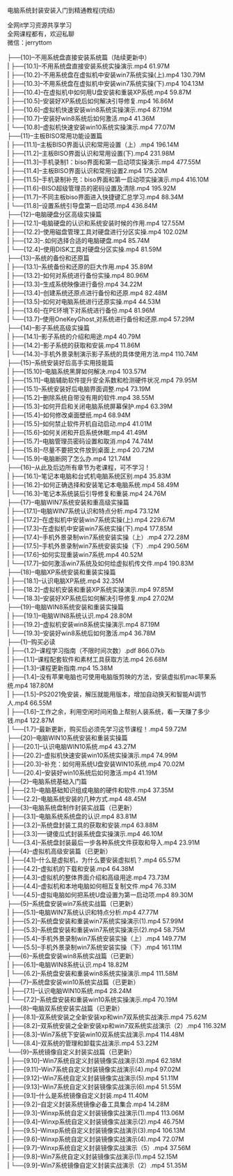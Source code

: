 电脑系统封装安装入门到精通教程(完结)

全网it学习资源共享学习<br>全网课程都有，欢迎私聊<br>微信：jerryttom<br>

├──{10}–不用系统盘直接安装系统篇（陆续更新中）<br> | ├──[10.1]–不用系统盘直接安装系统实操演示.mp4 61.97M<br> | ├──[10.2]–不用系统盘在虚拟机中安装win7系统实操(上).mp4 130.79M<br> | ├──[10.3]–不用系统盘在虚拟机中安装win7系统实操(下).mp4 104.13M<br> | ├──[10.4]–在虚拟机中如何用U盘安装和重装XP系统.mp4 59.87M<br> | ├──[10.5]–安装好XP系统后如何解决引导修复.mp4 16.86M<br> | ├──[10.6]–虚拟机快速安装win8系统实操演示.mp4 87.19M<br> | ├──[10.7]–安装好win8系统后如何激活.mp4 41.36M<br> | └──[10.8]–虚拟机快速安装win10系统实操演示.mp4 77.07M<br> ├──{11}–主板BISO常用功能设置篇<br> | ├──[11.1]–主板BISO界面认识和常用设置（上）.mp4 196.14M<br> | ├──[11.2]–主板BISO界面认识和常用设置(下).mp4 231.98M<br> | ├──[11.3]–手机录制1：biso界面和第一启动项实操演示.mp4 477.55M<br> | ├──[11.4]–主板BISO界面认识和常用设置2.mp4 175.20M<br> | ├──[11.5]–手机录制补充：biso界面和第一启动项实操演示.mp4 416.10M<br> | ├──[11.6]–BISO超级管理员的密码设置及清除.mp4 195.92M<br> | ├──[11.7]–不同主板biso界面进入快捷键汇总学习.mp4 88.34M<br> | └──[11.8]–设置系统引导盘第一启动项.mp4 436.84M<br> ├──{12}–电脑硬盘分区高级实操篇<br> | ├──[12.1]–电脑硬盘的认识和系统安装时候的作用.mp4 127.55M<br> | ├──[12.2]–使用磁盘管理工具对硬盘进行分区实操.mp4 102.02M<br> | ├──[12.3]–.如何选择合适的电脑硬盘.mp4 85.74M<br> | └──[12.4]–使用DISK工具对硬盘分区实操.mp4 81.59M<br> ├──{13}–系统的备份和还原篇<br> | ├──[13.1]–系统备份和还原的巨大作用.mp4 35.89M<br> | ├──[13.2]–如何对系统进行备份实操.mp4 80.96M<br> | ├──[13.3]–生成系统映像进行备份.mp4 34.22M<br> | ├──[13.4]–创建系统还原点进行备份和还原.mp4 82.48M<br> | ├──[13.5]–如何对电脑系统进行还原实操.mp4 44.53M<br> | ├──[13.6]–在PE环境下对系统进行备份.mp4 81.96M<br> | └──[13.7]–使用OneKeyGhost,对系统进行备份和还原.mp4 57.29M<br> ├──{14}–影子系统高级实操篇<br> | ├──[14.1]–影子系统的介绍和用途.mp4 40.79M<br> | ├──[14.2]–影子系统的获取和安装.mp4 11.86M<br> | └──[14.3]–手机外景录制演示影子系统的具体使用方法.mp4 110.74M<br> ├──{15}–系统安装好后高手实用技能篇<br> | ├──[15.10]–电脑系统黑屏如何解决.mp4 103.57M<br> | ├──[15.11]–电脑辅助软件提升安全系数和检测硬件状况.mp4 79.95M<br> | ├──[15.1]–系统安装好后电脑界面调整.mp4 73.19M<br> | ├──[15.2]–删除系统自带没有用的软件.mp4 38.55M<br> | ├──[15.3]–如何开启和关闭电脑系统屏幕保护.mp4 63.39M<br> | ├──[15.4]–如何修改桌面壁纸.mp4 68.94M<br> | ├──[15.5]–如何禁止软件开机自动启动.mp4 41.01M<br> | ├──[15.6]–如何关闭和开启系统休眠.mp4 41.49M<br> | ├──[15.7]–电脑管理员密码设置和取消.mp4 74.74M<br> | ├──[15.8]–尽量不要把文件放到桌面上.mp4 20.72M<br> | └──[15.9]–电脑断网了怎么办.mp4 121.74M<br> ├──{16}–从此及后边所有章节为老课程，可不学习！<br> | ├──[16.1]–笔记本电脑和台式机电脑系统区别.mp4 35.83M<br> | ├──[16.2]–如何正确选择和安装笔记本电脑系统.mp4 58.49M<br> | └──[16.3]–笔记本系统装后引导修复和重装.mp4 24.76M<br> ├──{17}–电脑WIN7系统安装和重高级实操篇<br> | ├──[17.1]–电脑WIN7系统认识和特点分析.mp4 73.12M<br> | ├──[17.2]–在虚拟机中安装win7系统实操(上).mp4 229.67M<br> | ├──[17.3]–在虚拟机中安装win7系统实操(下).mp4 177.85M<br> | ├──[17.4]–手机外景录制win7系统安装实操（上）.mp4 272.28M<br> | ├──[17.5]–手机外景录制win7系统安装实操（下）.mp4 290.56M<br> | ├──[17.6]–如何实现重装win7系统.mp4 40.52M<br> | └──[17.7]–如何激活win7系统及如何给虚拟机传文件.mp4 190.83M<br> ├──{18}–电脑XP系统安装和重装实操篇<br> | ├──[18.1]–认识电脑XP系统.mp4 32.35M<br> | ├──[18.2]–虚拟机安装和重装XP系统实操演示.mp4 97.85M<br> | └──[18.3]–安装好XP系统后如何解决引导修复.mp4 27.02M<br> ├──{19}–电脑WIN8系统安装和重装实操篇<br> | ├──[19.1]–电脑WIN8系统认识.mp4 28.80M<br> | ├──[19.2]–虚拟机安装win8系统实操演示.mp4 87.19M<br> | └──[19.3]–安装好win8系统后如何激活.mp4 36.78M<br> ├──{1}–购买必读<br> | ├──(1.2)–课程学习指南（不限时间次数）.pdf 866.07kb<br> | ├──[1.1]–课程配套软件和素材工具获取方法.mp4 26.68M<br> | ├──[1.3]–课程更新指南.mp4 15.38M<br> | ├──[1.4]–没有苹果电脑也可使用电脑版剪映的方法，安装虚拟机mac苹果系统.mp4 187.80M<br> | ├──[1.5]–PS2021免安装，解压就能用版本，增加自动换天和智能AI调节人.mp4 66.55M<br> | ├──[1.6]–工作之余，利用空闲时间闲鱼上帮别人装系统，看一天赚了多少钱.mp4 122.87M<br> | └──[1.7]–最新更新，购买后必须先学习这节课程！.mp4 59.72M<br> ├──{20}–电脑WIN10系统安装和重装实操篇<br> | ├──[20.1]–认识电脑WIN10系统.mp4 43.27M<br> | ├──[20.2]–虚拟机快速安装win10系统实操演示.mp4 74.99M<br> | ├──[20.3]–补充：如何用系统U盘安装WIN10系统.mp4 70.02M<br> | └──[20.4]–安装好win10系统后如何激活.mp4 41.19M<br> ├──{2}–电脑系统基础入门篇<br> | ├──[2.1]–电脑基础知识组成电脑的硬件和软件.mp4 37.35M<br> | └──[2.2]–电脑系统安装的几种方式.mp4 48.45M<br> ├──{3}–电脑系统盘制作封装实战篇（已更新）<br> | ├──[3.1]–电脑系统系统盘的认识.mp4 83.81M<br> | ├──[3.2]–系统盘封装工具的获取和安装.mp4 63.88M<br> | ├──[3.3]–一键傻瓜式封装系统盘实操演示.mp4 46.10M<br> | └──[3.4]–系统盘封装最后一步各种系统文件获取和导入.mp4 23.91M<br> ├──{4}–虚拟机高级安装篇（已更新）<br> | ├──[4.1]–什么是虚拟机，为什么要安装虚拟机？.mp4 65.57M<br> | ├──[4.2]–虚拟机的下载和安装.mp4 64.38M<br> | ├──[4.3]–虚拟机的整体界面介绍和高级用途.mp4 73.73M<br> | ├──[4.4]–虚拟机和本地电脑如何相互复制文件.mp4 76.33M<br> | └──[4.5]–虚拟电脑如何把系统U盘设置为第一启动项.mp4 89.30M<br> ├──{5}–系统盘安装win7系统实战篇（已更新）<br> | ├──[5.1]–电脑WIN7系统认识和特点分析.mp4 47.77M<br> | ├──[5.2]–系统盘安装和重装win7系统实操演示(1).mp4 57.99M<br> | ├──[5.3]–系统盘安装和重装win7系统实操演示(2).mp4 58.75M<br> | ├──[5.4]–手机外景录制win7系统安装实操（上）.mp4 149.77M<br> | └──[5.5]–手机外景录制win7系统安装实操（下）.mp4 161.11M<br> ├──{6}–系统盘安装win8系统实战篇（已更新）<br> | ├──[6.1]–电脑WIN8系统认识.mp4 18.82M<br> | └──[6.2]–系统盘安装和重装win8系统实操演示.mp4 111.58M<br> ├──{7}–系统盘安装win10系统实战篇（已更新）<br> | ├──[7.1]–认识电脑WIN10系统.mp4 28.24M<br> | └──[7.2]–系统盘安装和重装win10系统实操演示.mp4 70.19M<br> ├──{8}–电脑双系统安装实战篇（已更新）<br> | ├──[8.1]–双系统安装之全新安装xp和win7双系统实战演示.mp4 75.62M<br> | ├──[8.2]–双系统安装之全新安装xp和win7双系统实战演示（2）.mp4 116.32M<br> | ├──[8.3]–Win7系统下安装win10双系统实战演示.mp4 114.48M<br> | └──[8.4]–双系统的管理和卸载实战演示.mp4 53.22M<br> └──{9}–系统镜像自定义封装实战篇（已更新）<br> | ├──[9.10]–Win7系统自定义封装镜像实战演示(3).mp4 62.18M<br> | ├──[9.11]–Win7系统自定义封装镜像实战演示(4).mp4 97.02M<br> | ├──[9.12]–Win7系统自定义封装镜像实战演示(5).mp4 51.11M<br> | ├──[9.13]–Win7系统自定义封装镜像实战演示(6).mp4 51.55M<br> | ├──[9.1]–什么是系统镜像自定义封装.mp4 11.40M<br> | ├──[9.2]–自定义封装系统镜像必备工具集合.mp4 14.28M<br> | ├──[9.3]–Winxp系统自定义封装镜像实战演示(1).mp4 113.06M<br> | ├──[9.4]–Winxp系统自定义封装镜像实战演示(2).mp4 46.75M<br> | ├──[9.5]–Winxp系统自定义封装镜像实战演示(3).mp4 106.13M<br> | ├──[9.6]–Winxp系统自定义封装镜像实战演示(4).mp4 72.07M<br> | ├──[9.7]–Winxp系统自定义封装镜像实战演示（5）.mp4 37.56M<br> | ├──[9.8]–Win7系统自定义封装镜像实战演示(1).mp4 52.15M<br> | └──[9.9]–Win7系统镜像自定义封装实战演示（2）.mp4 51.35M